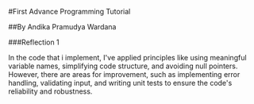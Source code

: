 #First Advance Programming Tutorial

##By Andika Pramudya Wardana

###Reflection 1

In the code that i implement, I've applied principles like using meaningful variable names, simplifying code structure, and avoiding null pointers. However, there are areas for improvement, such as implementing error handling, validating input, and writing unit tests to ensure the code's reliability and robustness. 

